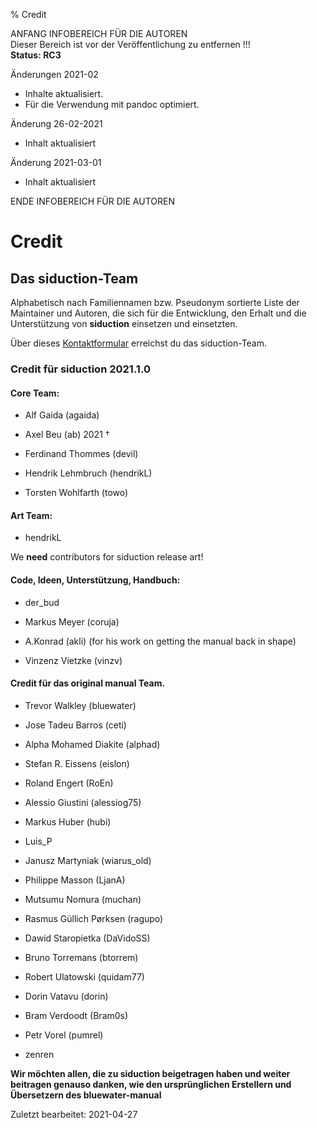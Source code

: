 % Credit

ANFANG   INFOBEREICH FÜR DIE AUTOREN  
Dieser Bereich ist vor der Veröffentlichung zu entfernen !!!  
**Status: RC3**

Änderungen 2021-02

+ Inhalte aktualisiert.
+ Für die Verwendung mit pandoc optimiert.

Änderung 26-02-2021
+ Inhalt aktualisiert

Änderung 2021-03-01

+ Inhalt aktualisiert

ENDE   INFOBEREICH FÜR DIE AUTOREN

# Credit

## Das siduction-Team

Alphabetisch nach Familiennamen bzw. Pseudonym sortierte Liste der Maintainer und Autoren, die sich für die Entwicklung, den Erhalt und die Unterstützung von **siduction** einsetzen und einsetzten.

Über dieses [Kontaktformular](https://forum.siduction.org/index.php?action=contact) erreichst du das siduction-Team.


### Credit für siduction 2021.1.0

#### Core Team:

+ Alf Gaida (agaida)

+ Axel Beu (ab) 2021 †

+ Ferdinand Thommes (devil) 

+ Hendrik Lehmbruch (hendrikL)

+ Torsten Wohlfarth (towo)

#### Art Team:

+ hendrikL

We **need** contributors for siduction release art!

#### Code, Ideen, Unterstützung, Handbuch:

+ der_bud

+ Markus Meyer (coruja)

+ A.Konrad (akli) (for his work on getting the manual back in shape)

+ Vinzenz Vietzke (vinzv)

#### Credit für das original manual Team.

+ Trevor Walkley (bluewater)

+ Jose Tadeu Barros (ceti)

+ Alpha Mohamed Diakite (alphad)

+ Stefan R. Eissens (eislon)

+ Roland Engert (RoEn)

+ Alessio Giustini (alessiog75)

+ Markus Huber (hubi)

+ Luis_P

+ Janusz Martyniak (wiarus_old)

+ Philippe Masson (LjanA)

+ Mutsumu Nomura (muchan)

+ Rasmus Güllich Pørksen (ragupo)

+ Dawid Staropietka (DaVidoSS)

+ Bruno Torremans (btorrem)

+ Robert Ulatowski (quidam77)

+ Dorin Vatavu (dorin)

+ Bram Verdoodt (Bram0s)

+ Petr Vorel (pumrel)

+ zenren

**Wir möchten allen, die zu siduction beigetragen haben und weiter beitragen genauso danken, wie den ursprünglichen Erstellern und Übersetzern des bluewater-manual**

<div id="rev">Zuletzt bearbeitet: 2021-04-27</div>
